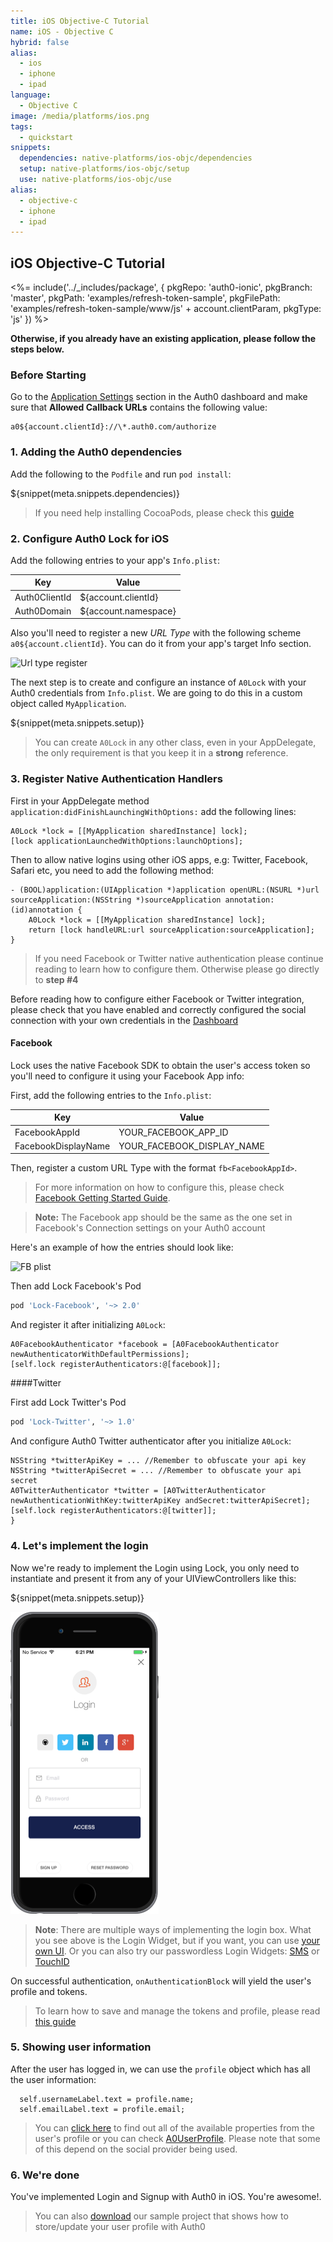 ```yaml
---
title: iOS Objective-C Tutorial
name: iOS - Objective C
hybrid: false
alias:
  - ios
  - iphone
  - ipad
language:
  - Objective C
image: /media/platforms/ios.png
tags:
  - quickstart
snippets:
  dependencies: native-platforms/ios-objc/dependencies
  setup: native-platforms/ios-objc/setup
  use: native-platforms/ios-objc/use
alias:
  - objective-c
  - iphone
  - ipad
---
```


## iOS Objective-C Tutorial

<%= include('../_includes/package', {
  pkgRepo: 'auth0-ionic',
  pkgBranch: 'master',
  pkgPath: 'examples/refresh-token-sample',
  pkgFilePath: 'examples/refresh-token-sample/www/js' + account.clientParam,
  pkgType: 'js'
}) %>

**Otherwise, if you already have an existing application, please follow the steps below.**

### Before Starting

<div class="setup-callback">
<p>Go to the <a href="${uiAppSettingsURL}">Application Settings</a> section in the Auth0 dashboard and make sure that <b>Allowed Callback URLs</b> contains the following value:</p>

<pre><code>a0${account.clientId}://\*.auth0.com/authorize</pre></code>
</div>

### 1. Adding the Auth0 dependencies

Add the following to the `Podfile` and run `pod install`:

${snippet(meta.snippets.dependencies)}

> If you need help installing CocoaPods, please check this [guide](http://guides.cocoapods.org/using/getting-started.html)

### 2. Configure Auth0 Lock for iOS

Add the following entries to your app's `Info.plist`:

<table class="table">
  <thead>
    <tr>
      <th>Key</th>
      <th>Value</th>
    </tr>
  </thead>
  <tr>
    <td>Auth0ClientId</td>
    <td>${account.clientId}</td>
  </tr>
  <tr>
    <td>Auth0Domain</td>
    <td>${account.namespace}</td>
  </tr>
</table>

Also you'll need to register a new _URL Type_ with the following scheme
`a0${account.clientId}`. You can do it from your app's target Info section.

![Url type register](https://cloudup.com/cwoiCwp7ZfA+)

The next step is to create and configure an instance of `A0Lock` with your Auth0 credentials from `Info.plist`. We are going to do this in a custom object called `MyApplication`.

${snippet(meta.snippets.setup)}

> You can create `A0Lock` in any other class, even in your AppDelegate, the only requirement is that you keep it in a **strong** reference.

### 3. Register Native Authentication Handlers

First in your AppDelegate method `application:didFinishLaunchingWithOptions:` add the following lines:

```objc
A0Lock *lock = [[MyApplication sharedInstance] lock];
[lock applicationLaunchedWithOptions:launchOptions];
```

Then to allow native logins using other iOS apps, e.g: Twitter, Facebook, Safari etc, you need to add the following method:

```objc
- (BOOL)application:(UIApplication *)application openURL:(NSURL *)url sourceApplication:(NSString *)sourceApplication annotation:(id)annotation {
    A0Lock *lock = [[MyApplication sharedInstance] lock];
    return [lock handleURL:url sourceApplication:sourceApplication];
}
```

> If you need Facebook or Twitter native authentication please continue reading to learn how to configure them. Otherwise please go directly to __step #4__

Before reading how to configure either Facebook or Twitter integration, please check that you have enabled and correctly configured the social connection with your own credentials in the [Dashboard](${uiURL}/#/connections/social)

#### Facebook

Lock uses the native Facebook SDK to obtain the user's access token so you'll need to configure it using your Facebook App info:

First, add the following entries to the `Info.plist`:

<table class="table">
  <thead>
    <tr>
      <th>Key</th>
      <th>Value</th>
    </tr>
  </thead>
  <tr>
    <td>FacebookAppId</td>
    <td>YOUR_FACEBOOK_APP_ID</td>
  </tr>
  <tr>
    <td>FacebookDisplayName</td>
    <td>YOUR_FACEBOOK_DISPLAY_NAME</td>
  </tr>
</table>

Then, register a custom URL Type with the format `fb<FacebookAppId>`.

> For more information on how to configure this, please check [Facebook Getting Started Guide](https://developers.facebook.com/docs/ios/getting-started).

> **Note:** The Facebook app should be the same as the one set in Facebook's Connection settings on your Auth0 account

Here's an example of how the entries should look like:

![FB plist](https://cloudup.com/cYOWHbPp8K4+)

Then add Lock Facebook's Pod

```ruby
pod 'Lock-Facebook', '~> 2.0'
```

And register it after initializing `A0Lock`:

```objc
A0FacebookAuthenticator *facebook = [A0FacebookAuthenticator newAuthenticatorWithDefaultPermissions];
[self.lock registerAuthenticators:@[facebook]];
```

####Twitter

First add Lock Twitter's Pod

```ruby
pod 'Lock-Twitter', '~> 1.0'
```

And configure Auth0 Twitter authenticator after you initialize `A0Lock`:

```objc
NSString *twitterApiKey = ... //Remember to obfuscate your api key
NSString *twitterApiSecret = ... //Remember to obfuscate your api secret
A0TwitterAuthenticator *twitter = [A0TwitterAuthenticator newAuthenticationWithKey:twitterApiKey andSecret:twitterApiSecret];
[self.lock registerAuthenticators:@[twitter]];
}
```

### 4. Let's implement the login

Now we're ready to implement the Login using Lock, you only need to instantiate and present it from any of your UIViewControllers like this:

${snippet(meta.snippets.setup)}

[![Lock.png](/media/articles/native-platforms/ios-objc/Lock-Widget-Screenshot.png)](https://auth0.com)

> **Note**: There are multiple ways of implementing the login box. What you see above is the Login Widget, but if you want, you can use [your own UI](/libraries/lock-ios/use-your-own-ui).
> Or you can also try our passwordless Login Widgets: [SMS](/libraries/lock-ios#sms) or [TouchID](/libraries/lock-ios#touchid)

On successful authentication, `onAuthenticationBlock` will yield the user's profile and tokens.

> To learn how to save and manage the tokens and profile, please read [this guide](/libraries/lock-ios/save-and-refresh-jwt-tokens)

### 5. Showing user information

After the user has logged in, we can use the `profile` object which has all the user information:

```objc
  self.usernameLabel.text = profile.name;
  self.emailLabel.text = profile.email;
```

> You can [click here](/user-profile) to find out all of the available properties from the user's profile or you can check [A0UserProfile](https://github.com/auth0/Lock.iOS-OSX/blob/master/Pod/Classes/Core/A0UserProfile.h). Please note that some of this depend on the social provider being used.

### 6. We're done

You've implemented Login and Signup with Auth0 in iOS. You're awesome!.

> You can also <a href="/native-mobile-samples/master/create-package?path=iOS/profile-sample-swift&type=replace&filePath=iOS/profile-sample-swift/ProfileSample/Info.plist${account.clientParam}">download</a> our sample project that shows how to store/update your user profile with Auth0

